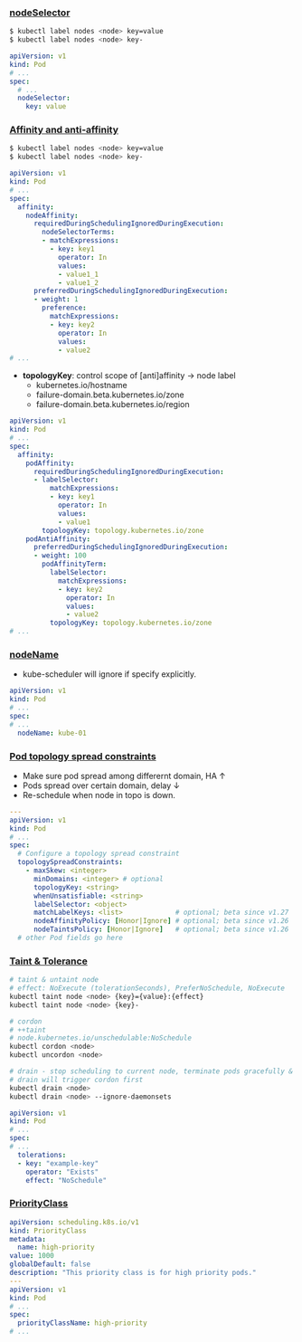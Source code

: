 ### [nodeSelector](https://kubernetes.io/docs/concepts/scheduling-eviction/assign-pod-node/#nodeselector)

```bash
$ kubectl label nodes <node> key=value
$ kubectl label nodes <node> key-
```

```yaml
apiVersion: v1
kind: Pod
# ...
spec:
  # ...
  nodeSelector:
    key: value
```

### [Affinity and anti-affinity](https://kubernetes.io/docs/concepts/scheduling-eviction/assign-pod-node/#affinity-and-anti-affinity)

```bash
$ kubectl label nodes <node> key=value
$ kubectl label nodes <node> key-
```

```yaml
apiVersion: v1
kind: Pod
# ...
spec:
  affinity:
    nodeAffinity:
      requiredDuringSchedulingIgnoredDuringExecution:
        nodeSelectorTerms:
        - matchExpressions:
          - key: key1
            operator: In
            values:
            - value1_1
            - value1_2
      preferredDuringSchedulingIgnoredDuringExecution:
      - weight: 1
        preference:
          matchExpressions:
          - key: key2
            operator: In
            values:
            - value2
# ...
```

- **topologyKey**: control scope of [anti]affinity → node label
  - kubernetes.io/hostname
  - failure-domain.beta.kubernetes.io/zone
  - failure-domain.beta.kubernetes.io/region

```yaml
apiVersion: v1
kind: Pod
# ...
spec:
  affinity:
    podAffinity:
      requiredDuringSchedulingIgnoredDuringExecution:
      - labelSelector:
          matchExpressions:
          - key: key1
            operator: In
            values:
            - value1
        topologyKey: topology.kubernetes.io/zone
    podAntiAffinity:
      preferredDuringSchedulingIgnoredDuringExecution:
      - weight: 100
        podAffinityTerm:
          labelSelector:
            matchExpressions:
            - key: key2
              operator: In
              values:
              - value2
          topologyKey: topology.kubernetes.io/zone
# ...

```

### [nodeName](https://kubernetes.io/docs/concepts/scheduling-eviction/assign-pod-node/#nodename)

- kube-scheduler will ignore if specify explicitly.

```yaml
apiVersion: v1
kind: Pod
# ...
spec:
# ...
  nodeName: kube-01
```

### [Pod topology spread constraints](https://kubernetes.io/docs/concepts/scheduling-eviction/topology-spread-constraints/)

- Make sure pod spread among differernt domain, HA ↑
- Pods spread over certain domain, delay ↓
- Re-schedule when node in topo is down.

```yaml
---
apiVersion: v1
kind: Pod
# ...
spec:
  # Configure a topology spread constraint
  topologySpreadConstraints:
    - maxSkew: <integer>
      minDomains: <integer> # optional
      topologyKey: <string>
      whenUnsatisfiable: <string>
      labelSelector: <object>
      matchLabelKeys: <list>             # optional; beta since v1.27
      nodeAffinityPolicy: [Honor|Ignore] # optional; beta since v1.26
      nodeTaintsPolicy: [Honor|Ignore]   # optional; beta since v1.26
  # other Pod fields go here
```

### [Taint & Tolerance](https://kubernetes.io/docs/concepts/scheduling-eviction/taint-and-toleration/)

```bash
# taint & untaint node
# effect: NoExecute (tolerationSeconds), PreferNoSchedule, NoExecute
kubectl taint node <node> {key}={value}:{effect}
kubectl taint node <node> {key}-

# cordon
# ++taint
# node.kubernetes.io/unschedulable:NoSchedule
kubectl cordon <node>
kubectl uncordon <node>

# drain - stop scheduling to current node, terminate pods gracefully & schedcule them to other nodes.
# drain will trigger cordon first
kubectl drain <node>
kubectl drain <node> --ignore-daemonsets
```

```yaml
apiVersion: v1
kind: Pod
# ...
spec:
# ...
  tolerations:
  - key: "example-key"
    operator: "Exists"
    effect: "NoSchedule"

```

### **[PriorityClass](https://kubernetes.io/docs/concepts/scheduling-eviction/pod-priority-preemption/#priorityclass)**

```yaml
apiVersion: scheduling.k8s.io/v1
kind: PriorityClass
metadata:
  name: high-priority
value: 1000
globalDefault: false
description: "This priority class is for high priority pods."
---
apiVersion: v1
kind: Pod
# ...
spec:
  priorityClassName: high-priority
# ...
```

